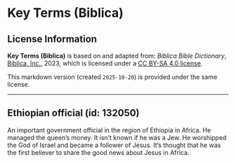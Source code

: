 # Key Terms (Biblica)

## License Information

**Key Terms (Biblica)** is based on and adapted from: _Biblica Bible Dictionary_, [Biblica, Inc.](https://www.biblica.com/), 2023, which is licensed under a [CC BY-SA 4.0 license](https://creativecommons.org/licenses/by-sa/4.0/legalcode.en).

This markdown version (created `2025-10-20`) is provided under the same license.



--------------------------------

## Ethiopian official (id: 132050)

An important government official in the region of Ethiopia in Africa. He managed the queen’s money. It isn’t known if he was a Jew. He worshipped the God of Israel and became a follower of Jesus. It’s thought that he was the first believer to share the good news about Jesus in Africa.



